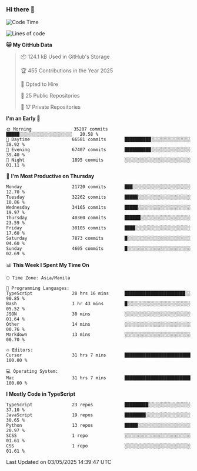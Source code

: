 ### Hi there 👋

<!--START_SECTION:waka-->
![Code Time](http://img.shields.io/badge/Code%20Time-1%2C687%20hrs%2057%20mins-blue)

![Lines of code](https://img.shields.io/badge/From%20Hello%20World%20I%27ve%20Written-64.9%20million%20lines%20of%20code-blue)

**🐱 My GitHub Data** 

> 📦 124.1 kB Used in GitHub's Storage 
 > 
> 🏆 455 Contributions in the Year 2025
 > 
> 💼 Opted to Hire
 > 
> 📜 25 Public Repositories 
 > 
> 🔑 17 Private Repositories 
 > 
**I'm an Early 🐤** 

```text
🌞 Morning                35207 commits       █████░░░░░░░░░░░░░░░░░░░░   20.58 % 
🌆 Daytime                66581 commits       ██████████░░░░░░░░░░░░░░░   38.92 % 
🌃 Evening                67407 commits       ██████████░░░░░░░░░░░░░░░   39.40 % 
🌙 Night                  1895 commits        ░░░░░░░░░░░░░░░░░░░░░░░░░   01.11 % 
```
📅 **I'm Most Productive on Thursday** 

```text
Monday                   21720 commits       ███░░░░░░░░░░░░░░░░░░░░░░   12.70 % 
Tuesday                  32262 commits       █████░░░░░░░░░░░░░░░░░░░░   18.86 % 
Wednesday                34165 commits       █████░░░░░░░░░░░░░░░░░░░░   19.97 % 
Thursday                 40360 commits       ██████░░░░░░░░░░░░░░░░░░░   23.59 % 
Friday                   30105 commits       ████░░░░░░░░░░░░░░░░░░░░░   17.60 % 
Saturday                 7873 commits        █░░░░░░░░░░░░░░░░░░░░░░░░   04.60 % 
Sunday                   4605 commits        █░░░░░░░░░░░░░░░░░░░░░░░░   02.69 % 
```


📊 **This Week I Spent My Time On** 

```text
🕑︎ Time Zone: Asia/Manila

💬 Programming Languages: 
TypeScript               28 hrs 16 mins      ███████████████████████░░   90.85 % 
Bash                     1 hr 43 mins        █░░░░░░░░░░░░░░░░░░░░░░░░   05.52 % 
JSON                     30 mins             ░░░░░░░░░░░░░░░░░░░░░░░░░   01.64 % 
Other                    14 mins             ░░░░░░░░░░░░░░░░░░░░░░░░░   00.76 % 
Markdown                 13 mins             ░░░░░░░░░░░░░░░░░░░░░░░░░   00.70 % 

🔥 Editors: 
Cursor                   31 hrs 7 mins       █████████████████████████   100.00 % 

💻 Operating System: 
Mac                      31 hrs 7 mins       █████████████████████████   100.00 % 
```

**I Mostly Code in TypeScript** 

```text
TypeScript               23 repos            █████████░░░░░░░░░░░░░░░░   37.10 % 
JavaScript               19 repos            ████████░░░░░░░░░░░░░░░░░   30.65 % 
Python                   13 repos            █████░░░░░░░░░░░░░░░░░░░░   20.97 % 
SCSS                     1 repo              ░░░░░░░░░░░░░░░░░░░░░░░░░   01.61 % 
CSS                      1 repo              ░░░░░░░░░░░░░░░░░░░░░░░░░   01.61 % 
```




 Last Updated on 03/05/2025 14:39:47 UTC
<!--END_SECTION:waka-->
